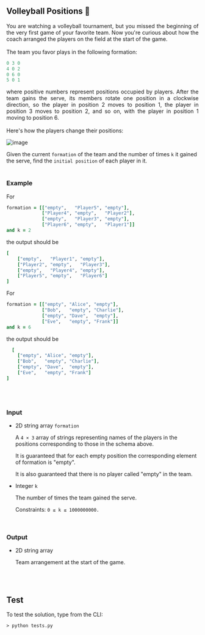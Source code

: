 ## Volleyball Positions 🏐  

<p align="justify">  
You are watching a volleyball tournament, but you missed the beginning of the very first game of your favorite team. Now you're curious about how the coach arranged the players on the field at the start of the game. <br/><br/>
The team you favor plays in the following formation:

``` ruby
0 3 0        
4 0 2
0 6 0
5 0 1
```
<p align="justify"> 
where positive numbers represent positions occupied by players. After the team gains the serve, its members rotate one position in a clockwise direction, so the player in position 2 moves to position 1, the player in position 3 moves to position 2, and so on, with the player in position 1 moving to position 6.
<br/><br/>
Here's how the players change their positions:

![image](https://user-images.githubusercontent.com/74595044/135637046-8f38f8f7-b41b-4533-bd01-82f429b56e68.png)
	
Given the current  `formation`  of the team and the number of times  `k`  it gained the serve, find the  `initial position`  of each player in it. <br/><br/>

### Example

For
``` ruby
formation = [["empty",   "Player5", "empty"],
             ["Player4", "empty",   "Player2"],
             ["empty",   "Player3", "empty"],
             ["Player6", "empty",   "Player1"]]
and k = 2
```
the output should be

``` ruby
[
    ["empty",   "Player1", "empty"],
    ["Player2", "empty",   "Player3"],
    ["empty",   "Player4", "empty"],
    ["Player5", "empty",   "Player6"]
]
```

For
``` ruby
formation = [["empty", "Alice", "empty"],
             ["Bob",   "empty", "Charlie"],
             ["empty", "Dave",  "empty"],
             ["Eve",   "empty", "Frank"]]
and k = 6
```

the output should be

``` ruby
  [
    ["empty", "Alice", "empty"],
    ["Bob",   "empty", "Charlie"],
    ["empty", "Dave",  "empty"],
    ["Eve",   "empty", "Frank"]
]
```
<br/><br/>
### Input

-   2D string array  `formation`
    
    A  `4 × 3`  array of strings representing names of the players in the positions corresponding to those in the schema above.
    
    It is guaranteed that for each empty position the corresponding element of formation is "empty".
    
    It is also guaranteed that there is no player called "empty" in the team.
    
-   Integer  `k`
    
    The number of times the team gained the serve.
    
    Constraints:  `0 ≤ k ≤ 1000000000.`
    
<br/>
	
### Output

-   2D string array
    
    Team arrangement at the start of the game.

<br/><br/>



## Test
To test the solution, type from the CLI:   
	
	> python tests.py  

</p>
